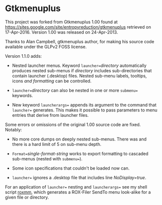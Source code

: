 # Gtkmenuplus

This project was forked from Gtkmenuplus 1.00 found at
https://sites.google.com/site/entropyreduction/gtkmenuplus
retrieved on 17-Apr-2016. Version 1.00 was released on 24-Apr-2013.

Thanks to Alan Campbell, gtkmenuplus author, for making his source code
available under the GLPv2 FOSS license.

Version 1.1.0 adds:

 * Nested launcher menus. Keyword `launcher=`_directory_ automatically
   produces nested sub-menus if _directory_ includes sub-directories that
   contain launcher (.desktop) files. Nested sub-menu labels, tooltips,
   icons _and formatting_ can be controlled.

 * `launcher=`_directory_ can also be nested in one or more `submenu=`
   keywords.

 * New keyword `launcherargs=` appends its argument to the command that
   `launcher=` generates. This makes it possible to pass parameters to
   menu entries that derive from launcher files.

 Some errors or omissions of the original 1.00 source code are fixed. Notably:

 * No more core dumps on deeply nested sub-menus. There was and there is
   a hard limit of 5 on sub-menu depth.
 
 * `Format=`_single-format-string_ works to export formatting to
   cascaded sub-menus (nested with `submenu=`).

 * Some icon specifications that couldn't be loaded now can.

 * `launcher=` ignores a .desktop file that includes line _NoDisplay=true_.

For an application of `launcher=` nesting and `launcherargs=` see my shell
script [roxmm](https://github.com/step-/scripts-to-go/), which generates
a ROX-Filer SendTo menu look-alike for a given file or directory.
